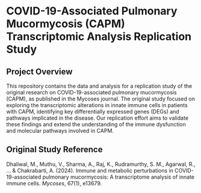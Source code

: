 # COVID-19-Associated Pulmonary Mucormycosis (CAPM) Transcriptomic Analysis Replication Study

## Project Overview

This repository contains the data and analysis for a replication study of the original research on COVID-19-associated pulmonary mucormycosis (CAPM), as published in the Mycoses journal. The original study focused on exploring the transcriptomic alterations in innate immune cells in patients with CAPM, identifying key differentially expressed genes (DEGs) and pathways implicated in the disease. Our replication effort aims to validate these findings and extend the understanding of the immune dysfunction and molecular pathways involved in CAPM.

## Original Study Reference

Dhaliwal, M., Muthu, V., Sharma, A., Raj, K., Rudramurthy, S. M., Agarwal, R., ... & Chakrabarti, A. (2024). Immune and metabolic perturbations in COVID-19-associated pulmonary mucormycosis: A transcriptome analysis of innate immune cells. *Mycoses*, 67(1), e13679.
